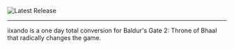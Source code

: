 ![Latest Release](https://img.shields.io/github/v/release/btigi/iixando?color=blue)

---

iixando is a one day total conversion for Baldur's Gate 2: Throne of Bhaal that radically changes the game.
